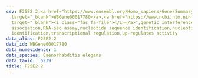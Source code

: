 ```yaml
---
csv: F25E2.2,<a href="https://www.ensembl.org/Homo_sapiens/Gene/Summary?db=core;g=WBGene00017780"
  target="_blank">WBGene00017780</a>,<a href="https://www.ncbi.nlm.nih.gov/pubmed/27496166"
  target="_blank"><i class="fas fa-file"></i></a>",genetic interference,functional
  association,RNA-seq assay,nucleotide sequence identification,nucleotide sequence
  identification,transcriptional regulation,up-regulates activity
data_alias: F25E2.2
data_id: WBGene00017780
data_numevidence: 1
data_species: Caenorhabditis elegans
data_taxid: '6239'
title: F25E2.2
---
```

